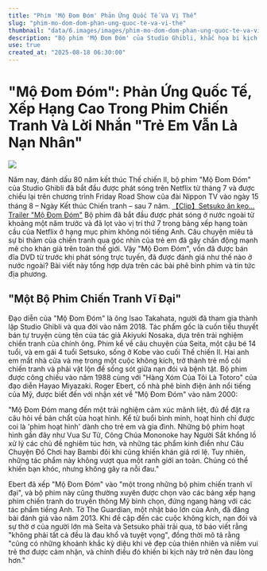 ```yaml
---
title: "Phim 'Mộ Đom Đóm' Phản Ứng Quốc Tế Và Vị Thế"
slug: "phim-mo-dom-dom-phan-ung-quoc-te-va-vi-the"
thumbnail: "data/6.images/images/phim-mo-dom-dom-phan-ung-quoc-te-va-vi-the.webp"
description: "Bộ phim 'Mộ Đom Đóm' của Studio Ghibli, khắc họa bi kịch chiến tranh qua góc nhìn trẻ thơ, đang thu hút sự chú ý toàn cầu và được vinh danh là một trong những tác phẩm điện ảnh vĩ đại về chiến tranh."
use: true
created_at: "2025-08-18 06:30:00"
---
```


# "Mộ Đom Đóm": Phản Ứng Quốc Tế, Xếp Hạng Cao Trong Phim Chiến Tranh Và Lời Nhắn "Trẻ Em Vẫn Là Nạn Nhân"

![](/images/20250817-00010000-huffpost-000-1-view.webp)

Năm nay, đánh dấu 80 năm kết thúc Thế chiến II, bộ phim "Mộ Đom Đóm" của Studio Ghibli đã bắt đầu được phát sóng trên Netflix từ tháng 7 và được chiếu lại trên chương trình Friday Road Show của đài Nippon TV vào ngày 15 tháng 8 – Ngày Kết thúc Chiến tranh – sau 7 năm.
[【Clip】Setsuko ăn kẹo... Trailer "Mộ Đom Đóm"](https://www.huffingtonpost.jp/entry/story_jp_689da15ee4b0185e8848c162)
Bộ phim đã bắt đầu được phát sóng ở nước ngoài từ khoảng một năm trước và đã lọt vào vị trí thứ 7 trong bảng xếp hạng toàn cầu của Netflix ở hạng mục phim không nói tiếng Anh. Câu chuyện miêu tả sự bi thảm của chiến tranh qua góc nhìn của trẻ em đã gây chấn động mạnh mẽ cho khán giả trên toàn thế giới.
Vậy "Mộ Đom Đóm", vốn đã được bán đĩa DVD từ trước khi phát sóng trực tuyến, đã được đánh giá như thế nào ở nước ngoài? Bài viết này tổng hợp dựa trên các bài phê bình phim và tin tức địa phương.

## "Một Bộ Phim Chiến Tranh Vĩ Đại"

Đạo diễn của "Mộ Đom Đóm" là ông Isao Takahata, người đã tham gia thành lập Studio Ghibli và qua đời vào năm 2018. Tác phẩm gốc là cuốn tiểu thuyết bán tự truyện cùng tên của tác giả Akiyuki Nosaka, dựa trên trải nghiệm chiến tranh của chính ông. Phim kể về câu chuyện của Seita, một cậu bé 14 tuổi, và em gái 4 tuổi Setsuko, sống ở Kobe vào cuối Thế chiến II. Hai anh em mất nhà cửa và mẹ trong một cuộc không kích, trở thành trẻ mồ côi chiến tranh và phải vật lộn để sống sót giữa nạn đói và bệnh tật. Bộ phim được công chiếu vào năm 1988 cùng với "Hàng Xóm Của Tôi Là Totoro" của đạo diễn Hayao Miyazaki.
Roger Ebert, cố nhà phê bình điện ảnh nổi tiếng của Mỹ, được biết đến với nhận xét về "Mộ Đom Đóm" vào năm 2000:

"Mộ Đom Đóm mang đến một trải nghiệm cảm xúc mãnh liệt, đủ để đặt ra câu hỏi về bản chất của hoạt hình. Kể từ buổi bình minh, hoạt hình chỉ được coi là 'phim hoạt hình' dành cho trẻ em và gia đình. Những bộ phim hoạt hình gần đây như Vua Sư Tử, Công Chúa Mononoke hay Người Sắt khổng lồ xử lý các chủ đề nghiêm túc hơn, và những tác phẩm kinh điển như Câu Chuyện Đồ Chơi hay Bambi đôi khi cũng khiến khán giả rơi lệ. Tuy nhiên, những tác phẩm này không vượt qua một ranh giới an toàn. Chúng có thể khiến bạn khóc, nhưng không gây ra nỗi đau."

Ebert đã xếp "Mộ Đom Đóm" vào "một trong những bộ phim chiến tranh vĩ đại", và bộ phim này cũng thường xuyên được chọn vào các bảng xếp hạng phim chiến tranh do truyền thông Mỹ bình chọn, đứng ngang hàng với các tác phẩm tiếng Anh.
Tờ The Guardian, một nhật báo lớn của Anh, đã đăng bài đánh giá vào năm 2013. Khi đề cập đến các cuộc không kích, nạn đói và sự thờ ơ của người lớn mà Seita và Setsuko phải trải qua, tờ báo viết rằng "không phải tất cả đều là đau khổ và tuyệt vọng", đồng thời mô tả rằng "cũng có những khoảnh khắc kỳ diệu khi vẻ đẹp của thiên nhiên và niềm vui trẻ thơ được cảm nhận, và chính điều đó khiến bi kịch này trở nên đau lòng hơn."
